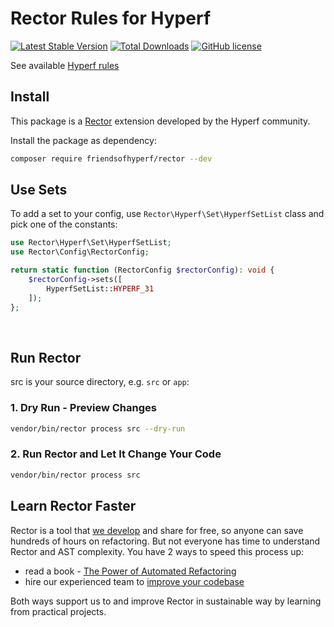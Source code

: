 # Rector Rules for Hyperf

[![Latest Stable Version](https://poser.pugx.org/friendsofhyperf/rector/version.png)](https://packagist.org/packages/friendsofhyperf/rector)
[![Total Downloads](https://poser.pugx.org/friendsofhyperf/rector/d/total.png)](https://packagist.org/packages/friendsofhyperf/rector)
[![GitHub license](https://img.shields.io/github/license/friendsofhyperf/rector)](https://github.com/friendsofhyperf/rector)

See available [Hyperf rules](/docs/rector_rules_overview.md)

## Install

This package is a [Rector](https://github.com/rectorphp/rector) extension developed by the Hyperf community.

Install the package as dependency:

```bash
composer require friendsofhyperf/rector --dev
```

## Use Sets

To add a set to your config, use `Rector\Hyperf\Set\HyperfSetList` class and pick one of the constants:

```php
use Rector\Hyperf\Set\HyperfSetList;
use Rector\Config\RectorConfig;

return static function (RectorConfig $rectorConfig): void {
    $rectorConfig->sets([
        HyperfSetList::HYPERF_31
    ]);
};
```

<br>

## Run Rector

src is your source directory, e.g. `src` or `app`:

### 1. Dry Run - Preview Changes

```bash
vendor/bin/rector process src --dry-run
```

### 2. Run Rector and Let It Change Your Code

```bash
vendor/bin/rector process src
```

## Learn Rector Faster

Rector is a tool that [we develop](https://getrector.org/) and share for free, so anyone can save hundreds of hours on refactoring. But not everyone has time to understand Rector and AST complexity. You have 2 ways to speed this process up:

* read a book - <a href="https://leanpub.com/rector-the-power-of-automated-refactoring">The Power of Automated Refactoring</a>
* hire our experienced team to <a href="https://getrector.org/contact">improve your codebase</a>

Both ways support us to and improve Rector in sustainable way by learning from practical projects.